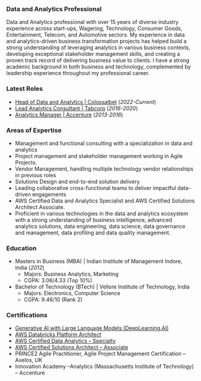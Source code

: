 ### Data and Analytics Professional

Data and Analytics professional with over 15 years of diverse industry experience across start-ups, Wagering, Technology, Consumer Goods, Entertainment, Telecom, and Automotive sectors. My experience in data and analytics-driven business transformation projects has helped build a strong understanding of leveraging analytics in various business contexts, developing exceptional stakeholder management skills, and creating a proven track record of delivering business value to clients. I have a strong academic background in both business and technology, complemented by leadership experience throughout my professional career.

### Latest Roles
- [Head of Data and Analytics \| Colossalbet](./colossalbet/) (_2022-Current_)								       		
- [Lead Analytics Consultant \| Tabcorp](./tabcorp/) (_2016-2020_)	 			        		
- [Analytics Manager \| Accenture](./accenture/) (_2013-2016_)

### Areas of Expertise
- Management and functional consulting with a specialization in data and analytics 
- Project management and stakeholder management working in Agile Projects. 
- Vendor Management, handling multiple technology vendor relationships in previous roles 
- Solutions Design and end-to-end solution delivery 
- Leading collaborative cross-functional teams to deliver impactful data-driven engagements 
- AWS Certified Data and Analytics Specialist and AWS Certified Solutions Architect Associate. 
- Proficient in various technologies in the data and analytics ecosystem with a strong understanding of business intelligence, advanced analytics solutions, data engineering, data science, data governance and management, data profiling and data quality management. 

### Education
- Masters in Business (MBA) \| Indian Institute of Management Indore, India (_2012_)
  - Majors: Business Analytics, Marketing
  - CGPA: 3.06/4.33 (Top 10%)            		
- Bachelor of Technology (BTech)	\| Vellore Institute of Technology, India
  - Majors: Electronics, Computer Science
  - CGPA: 9.46/10 (Rank 2)    

### Certifications
- <a href = "https://www.coursera.org/account/accomplishments/verify/U53X956DCUF7">Generative AI with Large Language Models (DeepLearning.AI)</a>
- <a href = "https://credentials.databricks.com/133f06ba-b7e1-4019-9185-b8506bf9ff13#gs.gjqxcm">AWS Databricks Platform Architect</a>
- <a href = "https://www.credly.com/badges/2561c88d-8980-4723-b2c6-e8f1d1bb5273">AWS Certified Data Analytics – Specialty</a>
- <a href = "https://www.credly.com/badges/558b7abc-d3ee-4065-896f-74db789dc1f3?source=linked_in_profile">AWS Certified Solutions Architect – Associate</a>
- PRINCE2 Agile Practitioner, Agile Project Management Certification – Axelos, UK
- Innovation Academy –Analytics (Massachusetts Institute of Technology) – Accenture



